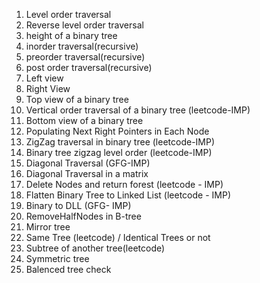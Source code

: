 1. Level order traversal 
2. Reverse level order traversal 
3. height of a binary tree
4. inorder traversal(recursive)
5. preorder traversal(recursive)
6. post order traversal(recursive)
7. Left view 
8. Right View
9. Top view of a binary tree
10. Vertical order traversal of a binary tree (leetcode-IMP)
11. Bottom view of a binary tree
12. Populating Next Right Pointers in Each Node
13. ZigZag traversal in binary tree (leetcode-IMP)
14. Binary tree zigzag level order (leetcode-IMP)
15. Diagonal Traversal (GFG-IMP)
16. Diagonal Traversal in a matrix
17. Delete Nodes and return forest (leetcode - IMP)
18. Flatten Binary Tree to Linked List (leetcode - IMP)
19. Binary to DLL (GFG- IMP)
20. RemoveHalfNodes in B-tree
21. Mirror tree
22. Same Tree (leetcode) / Identical Trees or not
23. Subtree of another tree(leetcode)
24. Symmetric tree
25. Balenced tree check
